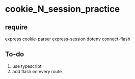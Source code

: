 # cookie_N_session_practice
## require
express cookie-parser express-session dotenv connect-flash
## To-do
1. use typescript
2. add flash on every route
